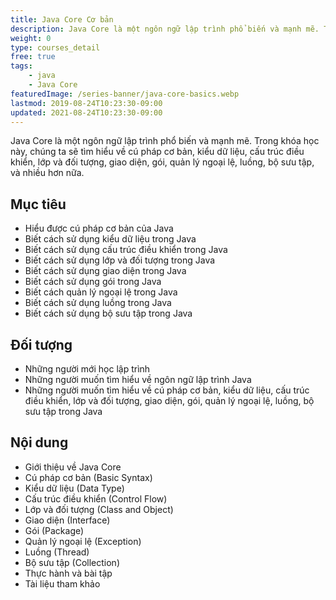 ```yaml
---
title: Java Core Cơ bản
description: Java Core là một ngôn ngữ lập trình phổ biến và mạnh mẽ. Trong khóa học này, chúng ta sẽ tìm hiểu về cú pháp cơ bản, kiểu dữ liệu, cấu trúc điều khiển, lớp và đối tượng, giao diện, gói, quản lý ngoại lệ, luồng, bộ sưu tập, và nhiều hơn nữa.
weight: 0
type: courses_detail
free: true
tags: 
    - java
    - Java Core
featuredImage: /series-banner/java-core-basics.webp
lastmod: 2019-08-24T10:23:30-09:00
updated: 2021-08-24T10:23:30-09:00
---
```


 Java Core là một ngôn ngữ lập trình phổ biến và mạnh mẽ. Trong khóa học này, chúng ta sẽ tìm hiểu về cú pháp cơ bản, kiểu dữ liệu, cấu trúc điều khiển, lớp và đối tượng, giao diện, gói, quản lý ngoại lệ, luồng, bộ sưu tập, và nhiều hơn nữa.

## Mục tiêu

- Hiểu được cú pháp cơ bản của Java
- Biết cách sử dụng kiểu dữ liệu trong Java
- Biết cách sử dụng cấu trúc điều khiển trong Java
- Biết cách sử dụng lớp và đối tượng trong Java
- Biết cách sử dụng giao diện trong Java
- Biết cách sử dụng gói trong Java
- Biết cách quản lý ngoại lệ trong Java
- Biết cách sử dụng luồng trong Java
- Biết cách sử dụng bộ sưu tập trong Java

## Đối tượng

- Những người mới học lập trình
- Những người muốn tìm hiểu về ngôn ngữ lập trình Java
- Những người muốn tìm hiểu về cú pháp cơ bản, kiểu dữ liệu, cấu trúc điều khiển, lớp và đối tượng, giao diện, gói, quản lý ngoại lệ, luồng, bộ sưu tập trong Java

## Nội dung

- Giới thiệu về Java Core
- Cú pháp cơ bản (Basic Syntax)
- Kiểu dữ liệu (Data Type)
- Cấu trúc điều khiển (Control Flow)
- Lớp và đối tượng (Class and Object)
- Giao diện (Interface)
- Gói (Package)
- Quản lý ngoại lệ (Exception)
- Luồng (Thread)
- Bộ sưu tập (Collection)
- Thực hành và bài tập 
- Tài liệu tham khảo
